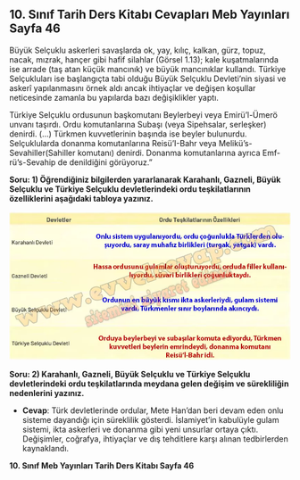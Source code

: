 ## 10. Sınıf Tarih Ders Kitabı Cevapları Meb Yayınları Sayfa 46

Büyük Selçuklu askerleri savaşlarda ok, yay, kılıç, kalkan, gürz, topuz, nacak, mızrak, hançer gibi hafif silahlar (Görsel 1.13); kale kuşatmalarında ise arrade (taş atan küçük mancınık) ve büyük mancınıklar kullandı. Türkiye Selçukluları ise başlangıçta tabi olduğu Büyük Selçuklu Devleti’nin siyasi ve askerî yapılanmasını örnek aldı ancak ihtiyaçlar ve değişen koşullar neticesinde zamanla bu yapılarda bazı değişiklikler yaptı.

Türkiye Selçuklu ordusunun başkomutanı Beylerbeyi veya Emirü’l-Ümerö unvanı taşırdı. Ordu komutanlarına Subaşı (veya Sipehsalar, serleşker) denirdi. (…) Türkmen kuvvetlerinin başında ise beyler bulunurdu. Selçuklularda donanma komutanlarına Reisü’I-Bahr veya Melikü’s-Sevahiller(Sahiller komutanı) denirdi. Donanma komutanlarına ayrıca Emf- rü’s-Sevahip de denildiğini görüyoruz.”

**Soru: 1) Öğrendiğiniz bilgilerden yararlanarak Karahanlı, Gazneli, Büyük Selçuklu ve Türkiye Selçuklu devletlerindeki ordu teşkilatlarının özelliklerini aşağıdaki tabloya yazınız.**

![](./image1.webp)

**Soru: 2) Karahanlı, Gazneli, Büyük Selçuklu ve Türkiye Selçuklu devletlerindeki ordu teşkilatlarında meydana gelen değişim ve sürekliliğin nedenlerini yazınız.**

* **Cevap**: Türk devletlerinde ordular, Mete Han’dan beri devam eden onlu sisteme dayandığı için süreklilik gösterdi. İslamiyet’in kabulüyle gulam sistemi, ikta askerleri ve donanma gibi yeni unsurlar ortaya çıktı. Değişimler, coğrafya, ihtiyaçlar ve dış tehditlere karşı alınan tedbirlerden kaynaklandı.

**10. Sınıf Meb Yayınları Tarih Ders Kitabı Sayfa 46**